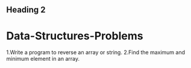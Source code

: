## Heading 2
# Data-Structures-Problems
1.Write a program to reverse an array or string.
2.Find the maximum and minimum element in an array.
   
